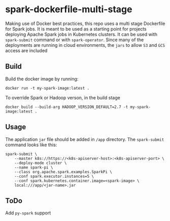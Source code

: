 # spark-dockerfile-multi-stage
Making use of Docker best practices, this repo uses a multi stage Dockerfile for Spark jobs. It is meant to be used as a starting point for projects deploying Apache Spark jobs in Kubernetes clusters. It can be used with `spark-submit` command or with `spark-operator`. Since many of the deployments are running in cloud environments, the `jars` to allow `S3` and `GCS` access are included

## Build
Build the docker image by running:
```
docker run -t my-spark-image:latest .
```

To override Spark or Hadoop verson, in the build stage
```
docker build --build-arg HADOOP_VERSION_DEFAULT=2.7 -t my-spark-image:latest .
```

## Usage
The application `jar` file should be added in `/app` directory.
The `spark-submit` command looks like this:
```
spark-submit \
    --master k8s://https://<k8s-apiserver-host>:<k8s-apiserver-port> \
    --deploy-mode cluster \
    --name spark-pi \
    --class org.apache.spark.examples.SparkPi \
    --conf spark.executor.instances=5 \
    --conf spark.kubernetes.container.image=<spark-image> \
    local:///app/<jar-name>.jar
```

## ToDo

Add `py-spark` support

